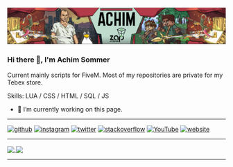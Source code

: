 ![FiveM Script Tutorial YouTuber](https://github.com/Achim-Sommer/Achim-Sommer/blob/main/githubprofil.png)

### Hi there 👋, I'm Achim Sommer

Current mainly scripts for FiveM. Most of my repositories are private for my Tebex store. 

Skills: LUA / CSS / HTML / SQL / JS

- 🔭 I’m currently working on this page. 

----------------------------------------------------------------------------------------------------------------------------------------
[<img src='https://cdn.jsdelivr.net/npm/simple-icons@3.0.1/icons/github.svg' alt='github' height='40'>](https://github.com/Achim-Sommer)  [<img src='https://cdn.jsdelivr.net/npm/simple-icons@3.0.1/icons/instagram.svg' alt='instagram' height='40'>](https://www.instagram.com/achim.sommer/)  [<img src='https://cdn.jsdelivr.net/npm/simple-icons@3.0.1/icons/twitter.svg' alt='twitter' height='40'>](https://twitter.com/GermanGamingYT)  [<img src='https://cdn.jsdelivr.net/npm/simple-icons@3.0.1/icons/stackoverflow.svg' alt='stackoverflow' height='40'>](https://stackoverflow.com/users/Achim-Sommer)  [<img src='https://cdn.jsdelivr.net/npm/simple-icons@3.0.1/icons/youtube.svg' alt='YouTube' height='40'>](https://www.youtube.com/channel/UCJRVHx9owERZiRu5hcI_JLA)  [<img src='https://cdn.jsdelivr.net/npm/simple-icons@3.0.1/icons/icloud.svg' alt='website' height='40'>](https://forum.achimsommer.com)  

----------------------------------------------------------------------------------------------------------------------------------------

<a href="https://github.com/anuraghazra/github-readme-stats">
  <img align="center" src="https://github-readme-stats.vercel.app/api?username=Achim-Sommer&theme=tokyonight" />
</a>
<a href="https://github.com/anuraghazra/convoychat">
  <img align="center" src="https://github-readme-stats.vercel.app/api/top-langs/?username=Achim-Sommer" />
</a>

----------------------------------------------------------------------------------------------------------------------------------------
<!--
**Achim-Sommer/Achim-Sommer** is a ✨ _special_ ✨ repository because its `README.md` (this file) appears on your GitHub profile.

Here are some ideas to get you started:

- 🔭 I’m currently working on ...
- 🌱 I’m currently learning ...
- 👯 I’m looking to collaborate on ...
- 🤔 I’m looking for help with ...
- 💬 Ask me about ...
- 📫 How to reach me: ...
- 😄 Pronouns: ...
- ⚡ Fun fact: ...
-->
